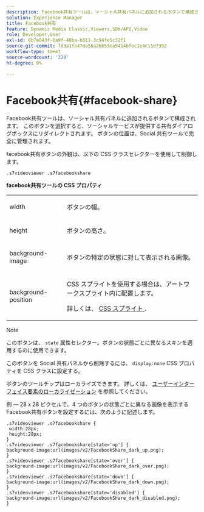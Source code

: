 ```yaml
---
description: Facebook共有ツールは、ソーシャル共有パネルに追加されるボタンで構成されます。 このボタンを選択すると、ソーシャルサービスが提供する共有ダイアログボックスにリダイレクトされます。 ボタンの位置は、Social 共有ツールで完全に管理されます。
solution: Experience Manager
title: Facebook共有
feature: Dynamic Media Classic,Viewers,SDK/API,Video
role: Developer,User
exl-id: 6b7e043f-6a9f-48ba-b811-3c94fe5c32f1
source-git-commit: fd3a1fe47da5ba26b53ea9414bfec1e4c11d7392
workflow-type: tm+mt
source-wordcount: '229'
ht-degree: 0%

---
```


# Facebook共有{#facebook-share}

Facebook共有ツールは、ソーシャル共有パネルに追加されるボタンで構成されます。 このボタンを選択すると、ソーシャルサービスが提供する共有ダイアログボックスにリダイレクトされます。 ボタンの位置は、Social 共有ツールで完全に管理されます。

<!--<a id="section_ADDF98E91AF24F618289D1682A5FB13A"></a>-->

facebook共有ボタンの外観は、以下の CSS クラスセレクターを使用して制御します。

```
.s7videoviewer .s7facebookshare
```

**facebook共有ツールの CSS プロパティ**

<table id="table_C48C56E696304C9BAFEE71BA9EA9A174"> 
 <tbody> 
  <tr> 
   <td colname="col1"> <p> <span class="codeph"> width </span> </p> </td> 
   <td colname="col2"> <p>ボタンの幅。 </p> </td> 
  </tr> 
  <tr> 
   <td colname="col1"> <p> <span class="codeph"> height </span> </p> </td> 
   <td colname="col2"> <p>ボタンの高さ。 </p> </td> 
  </tr> 
  <tr> 
   <td colname="col1"> <p> <span class="codeph"> background-image </span> </p> </td> 
   <td colname="col2"> <p> ボタンの特定の状態に対して表示される画像。 </p> </td> 
  </tr> 
  <tr> 
   <td colname="col1"> <p> <span class="codeph"> background-position </span> </p> </td> 
   <td colname="col2"> <p> CSS スプライトを使用する場合は、アートワークスプライト内に配置します。 </p> <p>詳しくは、 <a href="../../../c-html5-s7-aem-asset-viewers/c-html5-video-reference/c-html5-video-viewer-20-customizingviewer/c-html5-video-viewer-20-customizingviewer.md#section-9b6d8d601cb441d08214dada7bb4eddc" format="dita" scope="local"> CSS スプライト </a>. </p> </td> 
  </tr> 
 </tbody> 
</table>

>[!NOTE]
>
>このボタンは、 `state` 属性セレクター。ボタンの状態ごとに異なるスキンを適用するのに使用できます。

このボタンを Social 共有パネルから削除するには、 `display:none` CSS プロパティを CSS クラスに設定する。

ボタンのツールチップはローカライズできます。 詳しくは、 [ユーザーインターフェイス要素のローカライゼーション](../../../c-html5-s7-aem-asset-viewers/c-html5-video-reference/r-html5-video-viewer-20-localization.md#concept-1d5ca2d8480f4064a51eddba13940aad) を参照してください。

例 — 28 x 28 ピクセルで、4 つのボタンの状態ごとに異なる画像を表示するFacebook共有ボタンを設定するには、次のように記述します。

```
.s7videoviewer .s7facebookshare { 
 width:28px; 
 height:28px; 
} 
.s7videoviewer .s7facebookshare[state='up'] { 
background-image:url(images/v2/FacebookShare_dark_up.png); 
} 
.s7videoviewer .s7facebookshare[state='over'] { 
background-image:url(images/v2/FacebookShare_dark_over.png); 
} 
.s7videoviewer .s7facebookshare[state='down'] { 
background-image:url(images/v2/FacebookShare_dark_down.png); 
} 
.s7videoviewer .s7facebookshare[state='disabled'] { 
background-image:url(images/v2/FacebookShare_dark_disabled.png); 
}
```
